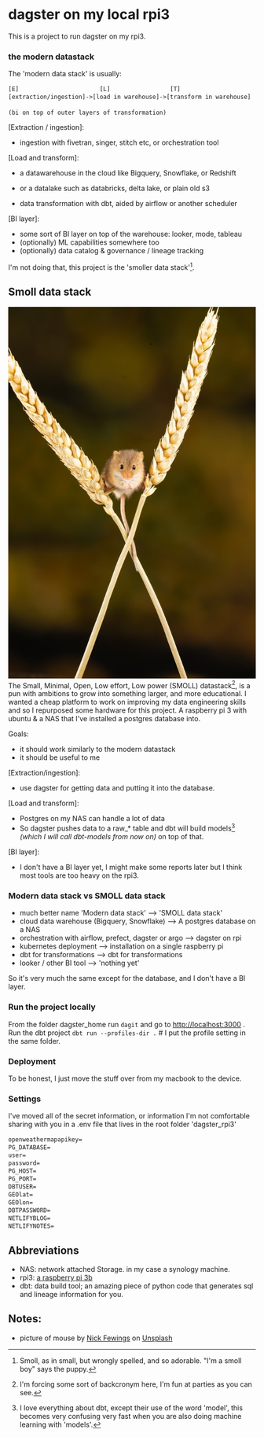 # dagster on my local rpi3

This is a project to run dagster on my rpi3.

### the modern datastack
The 'modern data stack' is usually:

```
[E]                       [L]                 [T]
[extraction/ingestion]->[load in warehouse]->[transform in warehouse]

(bi on top of outer layers of transformation)
```

[Extraction / ingestion]:
- ingestion with fivetran, singer, stitch etc, or orchestration tool

[Load and transform]:
- a datawarehouse in the cloud like Bigquery, Snowflake, or Redshift
- or a datalake such as databricks, delta lake, or plain old s3

- data transformation with dbt, aided by airflow or another scheduler

[BI layer]:
- some sort of BI layer on top of the warehouse: looker, mode, tableau
- (optionally) ML capabilities somewhere too
- (optionally) data catalog & governance / lineage tracking


I'm not doing that, this project is the 'smoller data stack'[^2].


## Smoll data stack
![a mouse balancing on two wheat shoots](nick-fewings--dtKoaHpi9M-unsplash.jpg)
The Small, Minimal, Open, Low effort, Low power (SMOLL) datastack[^1], is
a pun with ambitions to grow into something larger, and more educational.
I wanted a cheap platform to work on improving my data engineering skills and
so I repurposed some hardware for this project. A raspberry pi 3 with ubuntu & a NAS that I've installed a postgres database into.

Goals:
- it should work similarly to the modern datastack
- it should be useful to me

[Extraction/ingestion]:
- use dagster for getting data and putting it into the database.

[Load and transform]:
- Postgres on my NAS can handle a lot of data
- So dagster pushes data to a raw_* table and dbt will build models[^3] _(which I will call dbt-models from now on)_ on top of that.

[BI layer]:
- I don't have a BI layer yet, I might make some reports later but I think most tools are too heavy on the rpi3.


### Modern data stack vs SMOLL data stack
- much better name 'Modern data stack' --> 'SMOLL data stack'
- cloud data warehouse (Bigquery, Snowflake) --> A postgres database on a NAS
- orchestration with airflow, prefect, dagster or argo --> dagster on rpi
- kubernetes deployment --> installation on a single raspberry pi
- dbt for transformations --> dbt for transformations
- looker / other BI tool --> 'nothing yet'

So it's very much the same except for the database, and I don't have a BI layer.


### Run the project locally

From the folder dagster_home run `dagit` and go to <http://localhost:3000> .
Run the dbt project `dbt run --profiles-dir .` # I put the profile setting in the same folder.

### Deployment
To be honest, I just move the stuff over from my macbook to the device.

### Settings
I've moved all of the secret information, or information I'm not comfortable
sharing with you in a .env file that lives in the root folder 'dagster_rpi3'


```
openweathermapapikey=
PG_DATABASE=
user=
password=
PG_HOST=
PG_PORT=
DBTUSER=
GEOlat=
GEOlon=
DBTPASSWORD=
NETLIFYBLOG=
NETLIFYNOTES=
```


## Abbreviations
- NAS: network attached Storage. in my case a synology machine.
- rpi3: [a raspberry pi 3b ](https://www.raspberrypi.com/products/raspberry-pi-3-model-b/)
- dbt: data build tool; an amazing piece of python code that generates sql and lineage information for you.

## Notes:
[^1]: I'm forcing some sort of backcronym here, I'm fun at parties as you can see.
[^2]: Smoll, as in small, but wrongly spelled, and so adorable. "I'm a smoll boy" says the puppy.
[^3]: I love everything about dbt, except their use of the word 'model', this becomes very confusing very fast when you are also doing machine learning with 'models'.
* picture of mouse by <a href="https://unsplash.com/@jannerboy62?utm_source=unsplash&utm_medium=referral&utm_content=creditCopyText">Nick Fewings</a> on <a href="https://unsplash.com/s/photos/small-animal?utm_source=unsplash&utm_medium=referral&utm_content=creditCopyText">Unsplash</a>
